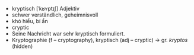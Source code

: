 - kryptisch	[ˈkʁʏptɪʃ]	Adjektiv	
- schwer verständlich, geheimnisvoll
- khó hiểu, bí ẩn
- cryptic
- Seine Nachricht war sehr kryptisch formuliert.
- Kryptographie (f – cryptography), kryptisch (adj – cryptic)	→ gr. *kryptos* (hidden)
